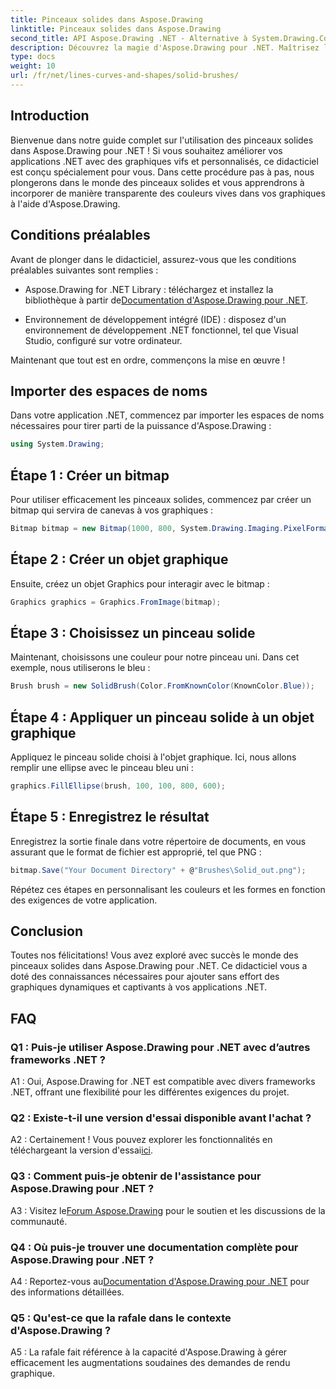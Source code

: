 ```yaml
---
title: Pinceaux solides dans Aspose.Drawing
linktitle: Pinceaux solides dans Aspose.Drawing
second_title: API Aspose.Drawing .NET - Alternative à System.Drawing.Common
description: Découvrez la magie d'Aspose.Drawing pour .NET. Maîtrisez les pinceaux solides dans ce guide étape par étape pour des graphismes éclatants.
type: docs
weight: 10
url: /fr/net/lines-curves-and-shapes/solid-brushes/
---
```

## Introduction

Bienvenue dans notre guide complet sur l'utilisation des pinceaux solides dans Aspose.Drawing pour .NET ! Si vous souhaitez améliorer vos applications .NET avec des graphiques vifs et personnalisés, ce didacticiel est conçu spécialement pour vous. Dans cette procédure pas à pas, nous plongerons dans le monde des pinceaux solides et vous apprendrons à incorporer de manière transparente des couleurs vives dans vos graphiques à l'aide d'Aspose.Drawing.

## Conditions préalables

Avant de plonger dans le didacticiel, assurez-vous que les conditions préalables suivantes sont remplies :

-  Aspose.Drawing for .NET Library : téléchargez et installez la bibliothèque à partir de[Documentation d'Aspose.Drawing pour .NET](https://reference.aspose.com/drawing/net/).

- Environnement de développement intégré (IDE) : disposez d'un environnement de développement .NET fonctionnel, tel que Visual Studio, configuré sur votre ordinateur.

Maintenant que tout est en ordre, commençons la mise en œuvre !

## Importer des espaces de noms

Dans votre application .NET, commencez par importer les espaces de noms nécessaires pour tirer parti de la puissance d'Aspose.Drawing :

```csharp
using System.Drawing;
```

## Étape 1 : Créer un bitmap

Pour utiliser efficacement les pinceaux solides, commencez par créer un bitmap qui servira de canevas à vos graphiques :

```csharp
Bitmap bitmap = new Bitmap(1000, 800, System.Drawing.Imaging.PixelFormat.Format32bppPArgb);
```

## Étape 2 : Créer un objet graphique

Ensuite, créez un objet Graphics pour interagir avec le bitmap :

```csharp
Graphics graphics = Graphics.FromImage(bitmap);
```

## Étape 3 : Choisissez un pinceau solide

Maintenant, choisissons une couleur pour notre pinceau uni. Dans cet exemple, nous utiliserons le bleu :

```csharp
Brush brush = new SolidBrush(Color.FromKnownColor(KnownColor.Blue));
```

## Étape 4 : Appliquer un pinceau solide à un objet graphique

Appliquez le pinceau solide choisi à l'objet graphique. Ici, nous allons remplir une ellipse avec le pinceau bleu uni :

```csharp
graphics.FillEllipse(brush, 100, 100, 800, 600);
```

## Étape 5 : Enregistrez le résultat

Enregistrez la sortie finale dans votre répertoire de documents, en vous assurant que le format de fichier est approprié, tel que PNG :

```csharp
bitmap.Save("Your Document Directory" + @"Brushes\Solid_out.png");
```

Répétez ces étapes en personnalisant les couleurs et les formes en fonction des exigences de votre application.

## Conclusion

Toutes nos félicitations! Vous avez exploré avec succès le monde des pinceaux solides dans Aspose.Drawing pour .NET. Ce didacticiel vous a doté des connaissances nécessaires pour ajouter sans effort des graphiques dynamiques et captivants à vos applications .NET.

## FAQ

### Q1 : Puis-je utiliser Aspose.Drawing pour .NET avec d’autres frameworks .NET ?

A1 : Oui, Aspose.Drawing for .NET est compatible avec divers frameworks .NET, offrant une flexibilité pour les différentes exigences du projet.

### Q2 : Existe-t-il une version d'essai disponible avant l'achat ?

A2 : Certainement ! Vous pouvez explorer les fonctionnalités en téléchargeant la version d'essai[ici](https://releases.aspose.com/).

### Q3 : Comment puis-je obtenir de l'assistance pour Aspose.Drawing pour .NET ?

 A3 : Visitez le[Forum Aspose.Drawing](https://forum.aspose.com/c/diagram/17) pour le soutien et les discussions de la communauté.

### Q4 : Où puis-je trouver une documentation complète pour Aspose.Drawing pour .NET ?

A4 : Reportez-vous au[Documentation d'Aspose.Drawing pour .NET](https://reference.aspose.com/drawing/net/) pour des informations détaillées.

### Q5 : Qu'est-ce que la rafale dans le contexte d'Aspose.Drawing ?

A5 : La rafale fait référence à la capacité d'Aspose.Drawing à gérer efficacement les augmentations soudaines des demandes de rendu graphique.
